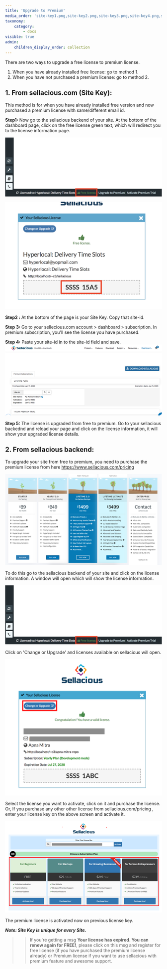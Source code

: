 ```yaml
---
title: 'Upgrade to Premium'
media_order: 'site-key1.png,site-key2.png,site-key3.png,site-key4.png,site-key5.png,pricing.png,site-id.png,Screen Shot 2020-05-12 at 9.49.38 AM.png'
taxonomy:
    category:
        - docs
visible: true
admin:
    children_display_order: collection
---
```


There are two ways to upgrade a free license to premium license.
1. When you have already installed free license: go to method 1.
2. When you have not purchased a premium license: go to method 2.

## **1. From sellacious.com (Site Key):**

This method is for when you have already installed free version and now purchased a premium license with same/different email id.  

**Step1:** Now go to the sellacious backend of your site. At the bottom of the dashboard page, click on the free license green text, which will redirect you to the license information page.  

![](site-key1.png)

![](site-key5.png)

**Step2 :** At the bottom of the page is your Site Key. Copy that site-id.

**Step 3:** Go to your sellecious.com account > dashboard > subscription. In premium subscription, you'll see the license you have purchased.  

**Step 4:** Paste your site-id in to the site-id field and save.
![](Screen%20Shot%202020-05-12%20at%209.49.38%20AM.png)

**Step 5:** The license is upgraded from free to premium. Go to your sellacious backednd and reload your page and click on the license information, it will show your upgraded license details.

## **2. From sellacious backend:**

To upgrade your site from free to premium, you need to purchase the premium license from here https://www.sellacious.com/pricing

![](pricing.png)

To do this go to the sellacious backend of your site and click on the license information. A window will open which will show the license information.  

![](site-key1.png)

Click on 'Change or Upgrade' and licenses available on sellacious will open.

![](site-key2.png)

Select the license you want to activate, click on it and purchase the license. Or, If you purchase any other other license from sellacious.com/pricing , enter your license key on the above screen and activate it.

![](site-key3.png)

The premium license is activated now on previous license key.


_**Note: Site Key is unique for every Site.**_

>> If you're getting a msg **Your license has expired. You can renew again for FREE!**, please click on this msg and register for free license (if you have purchased the premium license already) or Premium license if you want to use sellacious with premium feature and awesome support.